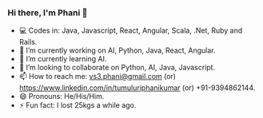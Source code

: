 ### Hi there, I'm Phani 👋

- 💻  Codes in: Java, Javascript, React, Angular, Scala, .Net, Ruby and Rails.
- 🔭  I’m currently working on AI, Python, Java, React, Angular.
- 🌱  I’m currently learning AI.
- 👯  I’m looking to collaborate on Python, AI, Java, Javascript.
- 📫  How to reach me: vs3.phani@gmail.com (or) https://www.linkedin.com/in/tumuluriphanikumar (or) +91-9394862144.
- 😄  Pronouns: He/His/Him.
- ⚡  Fun fact: I lost 25kgs a while ago.
